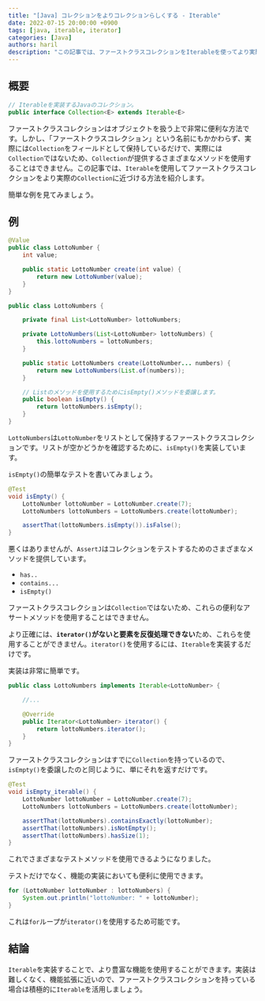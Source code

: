 ```yaml
---
title: "[Java] コレクションをよりコレクションらしくする - Iterable"
date: 2022-07-15 20:00:00 +0900
tags: [java, iterable, iterator]
categories: [Java]
authors: haril
description: "この記事では、ファーストクラスコレクションをIterableを使ってより実際のコレクションに近づける方法を紹介します。"
---
```


## 概要

```java
// Iterableを実装するJavaのコレクション。
public interface Collection<E> extends Iterable<E>
```

ファーストクラスコレクションはオブジェクトを扱う上で非常に便利な方法です。しかし、「ファーストクラスコレクション」という名前にもかかわらず、実際には`Collection`をフィールドとして保持しているだけで、実際には`Collection`ではないため、`Collection`が提供するさまざまなメソッドを使用することはできません。この記事では、`Iterable`を使用してファーストクラスコレクションをより実際の`Collection`に近づける方法を紹介します。

簡単な例を見てみましょう。

## 例

```java
@Value
public class LottoNumber {
    int value;

    public static LottoNumber create(int value) {
        return new LottoNumber(value);
    }
}
```

```java
public class LottoNumbers {

    private final List<LottoNumber> lottoNumbers;

    private LottoNumbers(List<LottoNumber> lottoNumbers) {
        this.lottoNumbers = lottoNumbers;
    }

    public static LottoNumbers create(LottoNumber... numbers) {
        return new LottoNumbers(List.of(numbers));
    }

    // Listのメソッドを使用するためにisEmpty()メソッドを委譲します。
    public boolean isEmpty() {
        return lottoNumbers.isEmpty();
    }
}
```

`LottoNumbers`は`LottoNumber`をリストとして保持するファーストクラスコレクションです。リストが空かどうかを確認するために、`isEmpty()`を実装しています。

`isEmpty()`の簡単なテストを書いてみましょう。

```java
@Test
void isEmpty() {
    LottoNumber lottoNumber = LottoNumber.create(7);
    LottoNumbers lottoNumbers = LottoNumbers.create(lottoNumber);

    assertThat(lottoNumbers.isEmpty()).isFalse();
}
```

悪くはありませんが、`AssertJ`はコレクションをテストするためのさまざまなメソッドを提供しています。

- `has..`
- `contains...`
- `isEmpty()`

ファーストクラスコレクションは`Collection`ではないため、これらの便利なアサートメソッドを使用することはできません。

より正確には、**`iterator()`がないと要素を反復処理できない**ため、これらを使用することができません。`iterator()`を使用するには、`Iterable`を実装するだけです。

実装は非常に簡単です。

```java
public class LottoNumbers implements Iterable<LottoNumber> {

    //...

    @Override
    public Iterator<LottoNumber> iterator() {
        return lottoNumbers.iterator();
    }
}
```

ファーストクラスコレクションはすでに`Collection`を持っているので、`isEmpty()`を委譲したのと同じように、単にそれを返すだけです。

```java
@Test
void isEmpty_iterable() {
    LottoNumber lottoNumber = LottoNumber.create(7);
    LottoNumbers lottoNumbers = LottoNumbers.create(lottoNumber);

    assertThat(lottoNumbers).containsExactly(lottoNumber);
    assertThat(lottoNumbers).isNotEmpty();
    assertThat(lottoNumbers).hasSize(1);
}
```

これでさまざまなテストメソッドを使用できるようになりました。

テストだけでなく、機能の実装においても便利に使用できます。

```java
for (LottoNumber lottoNumber : lottoNumbers) {
    System.out.println("lottoNumber: " + lottoNumber);
}
```

これは`for`ループが`iterator()`を使用するため可能です。

## 結論

`Iterable`を実装することで、より豊富な機能を使用することができます。実装は難しくなく、機能拡張に近いので、ファーストクラスコレクションを持っている場合は積極的に`Iterable`を活用しましょう。